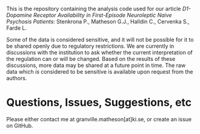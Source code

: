 
This is the repository containing the analysis code used for our article *D1-Dopamine Receptor Availability in First-Episode Neuroleptic Naive Psychosis Patients*: Stenkrona P., Matheson G.J., Halldin C., Cervenka S., Farde L.

Some of the data is considered sensitive, and it will not be possible for it to be shared openly due to regulatory restrictions. We are currently in discussions with the institution to ask whether the current interpretation of the regulation can or will be changed. Based on the results of these discussions, more data may be shared at a future point in time. The raw data which *is* considered to be sensitive is available upon request from the authors.

Questions, Issues, Suggestions, etc
===================================

Please either contact me at granville.matheson\[at\]ki.se, or create an issue on GitHub.
